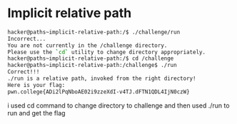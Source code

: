 # Implicit relative path

```bash
hacker@paths~implicit-relative-path:/$ ./challenge/run
Incorrect...
You are not currently in the /challenge directory.
Please use the `cd` utility to change directory appropriately.
hacker@paths~implicit-relative-path:/$ cd /challenge
hacker@paths~implicit-relative-path:/challenge$ ./run
Correct!!!
./run is a relative path, invoked from the right directory!
Here is your flag:
pwn.college{ADi2lPqNboAE02i9zzeXdI-v4TJ.dFTN1QDL4IjN0czW}
```

i used cd command to change directory to challenge and then used ./run to run and get the flag 
